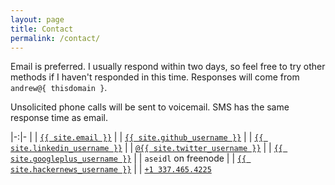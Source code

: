 ```yaml
---
layout: page
title: Contact
permalink: /contact/
---
```


Email is preferred.  I usually respond within two days, so feel free to try other methods if I haven't responded in this time.  Responses will come from `andrew@{ thisdomain }`.

Unsolicited phone calls will be sent to voicemail. SMS has the same response time as email.

|-:|-
| <i class="fa fa-envelope-o"></i> | <a href="mailto:{{ site.email }}">`{{ site.email }}`</a>
| <i class="fa fa-github"></i> | <a href="https://github.com/{{ site.github_username }}">`{{ site.github_username }}`</a>
| <i class="fa fa-linkedin"></i> | <a href="https://linkedin.com/in/{{ site.linkedin_username }}">`{{ site.linkedin_username }}`</a>
| <i class="fa fa-twitter"></i> | <a href="https://twitter.com/{{ site.twitter_username }}">`@{{ site.twitter_username }}`</a>
| <i class="fa fa-google-plus"></i> | <a href="https://plus.google.com/{{ site.googleplus_username }}">`{{ site.googleplus_username }}`</a>
| <i class="fa fa-slack"></i> | `aseidl` on freenode
| <i class="fa fa-hacker-news"></i> | <a href="https://news.ycombinator.com/user?id={{ site.hackernews_username }}">`{{ site.hackernews_username }}`</a>
| <i class="fa fa-phone"></i> | <a href="tel:+1337465HACK">`+1 337.465.4225`</a>
